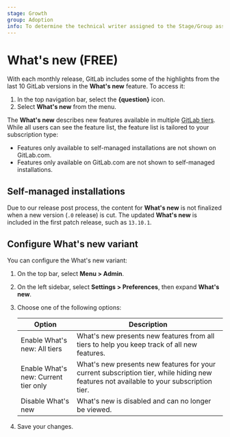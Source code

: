 ```yaml
---
stage: Growth
group: Adoption
info: To determine the technical writer assigned to the Stage/Group associated with this page, see https://about.gitlab.com/handbook/engineering/ux/technical-writing/#assignments
---
```


# What's new **(FREE)**

With each monthly release, GitLab includes some of the highlights from the last 10
GitLab versions in the **What's new** feature. To access it:

1. In the top navigation bar, select the **{question}** icon.
1. Select **What's new** from the menu.

The **What's new** describes new features available in multiple
[GitLab tiers](https://about.gitlab.com/pricing/). While all users can see the
feature list, the feature list is tailored to your subscription type:

- Features only available to self-managed installations are not shown on GitLab.com.
- Features only available on GitLab.com are not shown to self-managed installations.

## Self-managed installations

Due to our release post process, the content for **What's new** is not finalized
when a new version (`.0` release) is cut. The updated **What's new** is included
in the first patch release, such as `13.10.1`.

## Configure What's new variant

You can configure the What's new variant:

1. On the top bar, select **Menu > Admin**.
1. On the left sidebar, select **Settings > Preferences**, then expand **What's new**.
1. Choose one of the following options:

   | Option | Description |
   | ------ | ----------- |
   | Enable What's new: All tiers | What's new presents new features from all tiers to help you keep track of all new features. |
   | Enable What's new: Current tier only | What's new presents new features for your current subscription tier, while hiding new features not available to your subscription tier. |
   | Disable What's new | What's new is disabled and can no longer be viewed. |

1. Save your changes.
